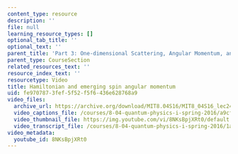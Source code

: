 ```yaml
---
content_type: resource
description: ''
file: null
learning_resource_types: []
optional_tab_title: ''
optional_text: ''
parent_title: 'Part 3: One-dimensional Scattering, Angular Momentum, and Central Potentials'
parent_type: CourseSection
related_resources_text: ''
resource_index_text: ''
resourcetype: Video
title: Hamiltonian and emerging spin angular momentum
uid: fe970787-3fef-5f52-f5f6-436e628768a9
video_files:
  archive_url: https://archive.org/download/MIT8.04S16/MIT8_04S16_lec24_s3_300k.mp4
  video_captions_file: /courses/8-04-quantum-physics-i-spring-2016/a9cf88f76f1a5628a6856ed9802c2e64_8NKsBpjXRt0.vtt
  video_thumbnail_file: https://img.youtube.com/vi/8NKsBpjXRt0/default.jpg
  video_transcript_file: /courses/8-04-quantum-physics-i-spring-2016/1aa1caad11a0ebe332065e9440fbf410_8NKsBpjXRt0.pdf
video_metadata:
  youtube_id: 8NKsBpjXRt0
---
```

